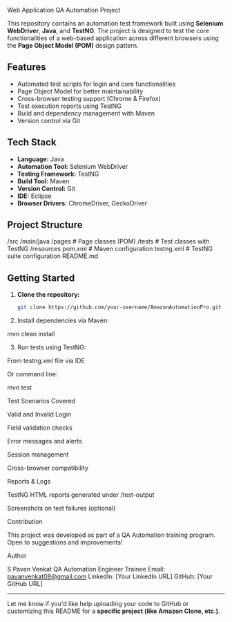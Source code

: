 Web Application QA Automation Project

This repository contains an automation test framework built using **Selenium WebDriver**, **Java**, and **TestNG**. The project is designed to test the core functionalities of a web-based application across different browsers using the **Page Object Model (POM)** design pattern.

## Features

- Automated test scripts for login and core functionalities
- Page Object Model for better maintainability
- Cross-browser testing support (Chrome & Firefox)
- Test execution reports using TestNG
- Build and dependency management with Maven
- Version control via Git

## Tech Stack

- **Language:** Java  
- **Automation Tool:** Selenium WebDriver  
- **Testing Framework:** TestNG  
- **Build Tool:** Maven  
- **Version Control:** Git  
- **IDE:** Eclipse  
- **Browser Drivers:** ChromeDriver, GeckoDriver

## Project Structure

/src /main/java /pages          # Page classes (POM) /tests          # Test classes with TestNG /resources pom.xml             # Maven configuration testng.xml          # TestNG suite configuration README.md

## Getting Started

1. **Clone the repository:**
   ```bash
   git clone https://github.com/your-username/AmazonAutomationPro.git

2. Install dependencies via Maven:

mvn clean install


3. Run tests using TestNG:

From testng.xml file via IDE

Or command line:

mvn test




Test Scenarios Covered

Valid and Invalid Login

Field validation checks

Error messages and alerts

Session management

Cross-browser compatibility


Reports & Logs

TestNG HTML reports generated under /test-output

Screenshots on test failures (optional)


Contribution

This project was developed as part of a QA Automation training program. Open to suggestions and improvements!

Author

S Pavan Venkat
QA Automation Engineer Trainee
Email: pavanvenkat08@gmail.com
LinkedIn: [Your LinkedIn URL]
GitHub: [Your GitHub URL]

---

Let me know if you'd like help uploading your code to GitHub or customizing this README for a **specific project (like Amazon Clone, etc.)**.
